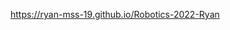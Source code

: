 
<a href="https://ryan-mss-19.github.io/Robotics-2022-Ryan/"> https://ryan-mss-19.github.io/Robotics-2022-Ryan</a>
